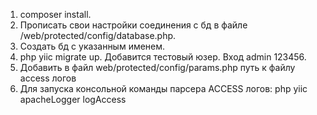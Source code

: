 1. composer install.
2. Прописать свои настройки соединения с бд в файле /web/protected/config/database.php. 
3. Создать бд с указанным именем.
4. php yiic migrate up. Добавится тестовый юзер. Вход admin 123456.
5. Добавить в файл web/protected/config/params.php путь к файлу access логов
6. Для запуска консольной команды парсера ACCESS логов: php yiic apacheLogger logAccess

